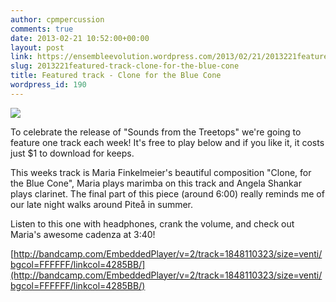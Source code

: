 ```yaml
---
author: cpmpercussion
comments: true
date: 2013-02-21 10:52:00+00:00
layout: post
link: https://ensembleevolution.wordpress.com/2013/02/21/2013221featured-track-clone-for-the-blue-cone/
slug: 2013221featured-track-clone-for-the-blue-cone
title: Featured track - Clone for the Blue Cone
wordpress_id: 190
---
```


![](https://ensembleevolution.files.wordpress.com/2013/02/8def4-8469308127_27af4f9ba8_b.jpg)
  



To celebrate the release of "Sounds from the Treetops" we're going to feature one track each week! It's free to play below and if you like it, it costs just $1 to download for keeps.

This weeks track is Maria Finkelmeier's beautiful composition "Clone, for the Blue Cone", Maria plays marimba on this track and Angela Shankar plays clarinet. The final part of this piece (around 6:00) really reminds me of our late night walks around Piteå in summer.

Listen to this one with headphones, crank the volume, and check out Maria's awesome cadenza at 3:40!


 
   [http://bandcamp.com/EmbeddedPlayer/v=2/track=1848110323/size=venti/bgcol=FFFFFF/linkcol=4285BB/](http://bandcamp.com/EmbeddedPlayer/v=2/track=1848110323/size=venti/bgcol=FFFFFF/linkcol=4285BB/)
